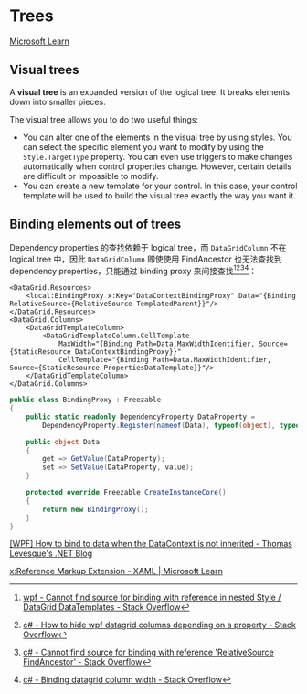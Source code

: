 # Trees
[Microsoft Learn](https://learn.microsoft.com/en-us/dotnet/desktop/wpf/advanced/trees-in-wpf?view=netframeworkdesktop-4.8)

## Visual trees
A **visual tree** is an expanded version of the logical tree. It breaks elements down into smaller pieces.

The visual tree allows you to do two useful things:

- You can alter one of the elements in the visual tree by using styles. You can select the specific element you want to modify by using the `Style.TargetType` property. You can even use triggers to make changes automatically when control properties change. However, certain details are difficult or impossible to modify.
- You can create a new template for your control. In this case, your control template will be used to build the visual tree exactly the way you want it.

## Binding elements out of trees
Dependency properties 的查找依赖于 logical tree，而 `DataGridColumn` 不在 logical tree 中，因此 `DataGridColumn` 即使使用 FindAncestor 也无法查找到 dependency properties，只能通过 binding proxy 来间接查找[^binding-proxy-so][^binding-proxy-so2][^binding-proxy-so3][^binding-proxy-so4]：

```xaml
<DataGrid.Resources>
    <local:BindingProxy x:Key="DataContextBindingProxy" Data="{Binding RelativeSource={RelativeSource TemplatedParent}}"/> 
</DataGrid.Resources>
<DataGrid.Columns>
    <DataGridTemplateColumn>
        <DataGridTemplateColumn.CellTemplate 
            MaxWidth="{Binding Path=Data.MaxWidthIdentifier, Source={StaticResource DataContextBindingProxy}}"
            CellTemplate="{Binding Path=Data.MaxWidthIdentifier, Source={StaticResource PropertiesDataTemplate}}"/>
    </DataGridTemplateColumn>
</DataGrid.Columns>
```

```csharp
public class BindingProxy : Freezable
{
    public static readonly DependencyProperty DataProperty =
        DependencyProperty.Register(nameof(Data), typeof(object), typeof(BindingProxy));

    public object Data
    {
        get => GetValue(DataProperty);
        set => SetValue(DataProperty, value);
    }

    protected override Freezable CreateInstanceCore()
    {
        return new BindingProxy();
    }
}
```

[\[WPF\] How to bind to data when the DataContext is not inherited - Thomas Levesque's .NET Blog](https://thomaslevesque.com/2011/03/21/wpf-how-to-bind-to-data-when-the-datacontext-is-not-inherited/)

[x:Reference Markup Extension - XAML | Microsoft Learn](https://learn.microsoft.com/en-us/dotnet/desktop/xaml-services/xreference-markup-extension)


[^binding-proxy-so]: [wpf - Cannot find source for binding with reference in nested Style / DataGrid DataTemplates - Stack Overflow](https://stackoverflow.com/questions/59967164/cannot-find-source-for-binding-with-reference-in-nested-style-datagrid-datatem)
[^binding-proxy-so2]: [c# - How to hide wpf datagrid columns depending on a property - Stack Overflow](https://stackoverflow.com/questions/6857780/how-to-hide-wpf-datagrid-columns-depending-on-a-property)
[^binding-proxy-so3]: [c# - Cannot find source for binding with reference 'RelativeSource FindAncestor' - Stack Overflow](https://stackoverflow.com/questions/15494226/cannot-find-source-for-binding-with-reference-relativesource-findancestor)
[^binding-proxy-so4]: [c# - Binding datagrid column width - Stack Overflow](https://stackoverflow.com/questions/9313586/binding-datagrid-column-width)